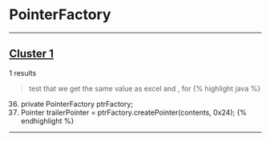 # PointerFactory

***

## [Cluster 1](./1)
1 results
> test that we get the same value as excel and , for 
{% highlight java %}
36. private PointerFactory ptrFactory;
55.   Pointer trailerPointer = ptrFactory.createPointer(contents, 0x24);
{% endhighlight %}

***

